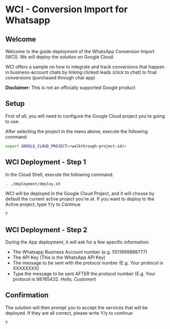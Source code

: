 # WCI - Conversion Import for Whatsapp

## Welcome
Welcome to the guide deployment of the WhatsApp Conversion Import (WCI). We will deploy the solution on Google Cloud.

WCI offers a sample on how to integrate and track conversions that happen in business-account chats by linking clicked leads (click to chat) to final conversions (purchased through chat app)

**Disclaimer:** This is not an officially supported Google product

## Setup

First of all, you will need to configure the Google Cloud project you're going to use.
<walkthrough-project-setup></walkthrough-project-setup>

After selecting the project in the menu above,  execute the following command:

``` bash
export GOOGLE_CLOUD_PROJECT=<walkthrough-project-id/>
```

## WCI Deployment - Step 1
In the Cloud Shell, execute the following command:

``` bash
. ./deployment/deploy.sh
```

WCI will be deployed in the Google Cloud Project, and it will choose by default the current active project you're at. 
If you want to deploy to the Active project, type Y/y to Continue

```bash
Y
```

## WCI Deployment - Step 2

During the App deployment, it will ask for a few specific information:
- The Whatsapp Business Account number (e.g. 5511999888777)
- The API Key (This is the WhatsApp API Key)
- The message to be sent with the protocol number (E.g. *Your protocol is* XXXXXXXX)
- Type the message to be sent AFTER the protocol number (E.g. Your protocol is 98765432. *Hello, Customer*)

## Confirmation

The solution will then prompt you to accept the services that will be deployed. 
If they are all correct, please write Y/y to continue

``` bash
Y
```
